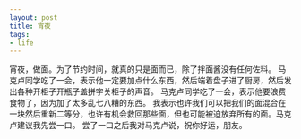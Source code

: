 ```yaml
---
layout: post
title: 宵夜
tags:
- life
---
```

宵夜，做面。为了节约时间，就真的只是面而已，除了拌面酱没有任何佐料。
马克卢同学吃了一会，表示他一定要加点什么东西，然后端着盘子进了厨房，然后发出各种开柜子开瓶子盖拼字关柜子的声音。
马克卢同学吃了一会，表示他要浪费食物了，因为加了太多乱七八糟的东西。
我表示也许我们可以把我们的面混合在一块然后重新二等分，也许有机会救回那些面，但也可能被迫放弃所有的面。马克卢建议我先尝一口。
尝了一口之后我对马克卢说，祝你好运，朋友。